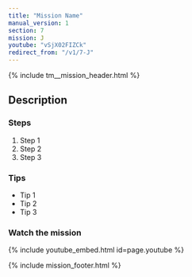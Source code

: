 ```yaml
---
title: "Mission Name"
manual_version: 1
section: 7
mission: J
youtube: "vSjX02FIZCk"
redirect_from: "/v1/7-J"
---
```


{% include tm__mission_header.html %}

## Description

### Steps

1. Step 1
2. Step 2
3. Step 3

### Tips

* Tip 1
* Tip 2
* Tip 3

### Watch the mission

{% include youtube_embed.html id=page.youtube %}

{% include mission_footer.html %}